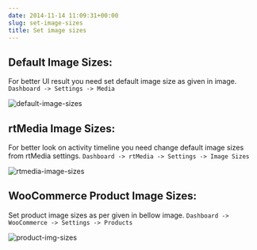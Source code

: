 ```yaml
---
date: 2014-11-14 11:09:31+00:00
slug: set-image-sizes
title: Set image sizes
---
```


## Default Image Sizes:


For better UI result you need set default image size as given in image. `Dashboard -> Settings -> Media`

![default-image-sizes](http://docs.rtcamp.com/wp-content/uploads/2014/11/default-image-sizes.png)




## rtMedia Image Sizes:


For better look on activity timeline you need change default image sizes from rtMedia settings. `Dashboard -> rtMedia -> Settings -> Image Sizes`

![rtmedia-image-sizes](http://docs.rtcamp.com/wp-content/uploads/2014/11/rtmedia-image-sizes.png)


## WooCommerce Product Image Sizes:


Set product image sizes as per given in bellow image. `Dashboard -> WooCommerce -> Settings -> Products`

![product-img-sizes](http://docs.rtcamp.com/wp-content/uploads/2014/11/product-img-sizes.png)
